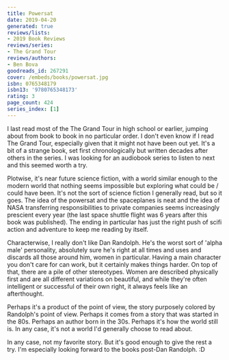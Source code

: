 ```yaml
---
title: Powersat
date: 2019-04-20
generated: true
reviews/lists:
- 2019 Book Reviews
reviews/series:
- The Grand Tour
reviews/authors:
- Ben Bova
goodreads_id: 267291
cover: /embeds/books/powersat.jpg
isbn: 0765348179
isbn13: '9780765348173'
rating: 3
page_count: 424
series_index: [1]
---
```

I last read most of the The Grand Tour in high school or earlier, jumping about from book to book in no particular order. I don't even know if I read The Grand Tour, especially given that it might not have been out yet. It's a bit of a strange book, set first chronologically but written decades after others in the series. I was looking for an audiobook series to listen to next and this seemed worth a try.  

Plotwise, it's near future science fiction, with a world similar enough to the modern world that nothing seems impossible but exploring what could be / could have been. It's not the sort of science fiction I generally read, but so it goes. The idea of the powersat and the spaceplanes is neat and the idea of NASA transferring responsibilities to private companies seems increasingly prescient every year (the last space shuttle flight was 6 years after this book was published). The ending in particular has just the right push of scifi action and adventure to keep me reading by itself.  

<!--more-->

Characterwise, I really don't like Dan Randolph. He's the worst sort of 'alpha male' personality, absolutely sure he's right at all times and uses and discards all those around him, women in particular. Having a main character you don't care for can work, but it certainly makes things harder. On top of that, there are a pile of other stereotypes. Women are described physically first and are all different variations on beautiful, and while they're often intelligent or successful of their own right, it always feels like an afterthought.  

Perhaps it's a product of the point of view, the story purposely colored by Randolph's point of view. Perhaps it comes from a story that was started in the 80s. Perhaps an author born in the 30s. Perhaps it's how the world still is. In any case, it's not a world I'd generally choose to read about.  

In any case, not my favorite story. But it's good enough to give the rest a try. I'm especially looking forward to the books post-Dan Randolph. :D